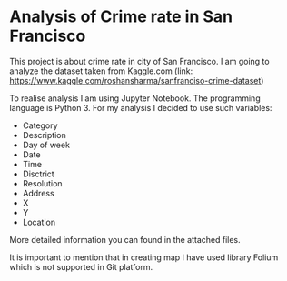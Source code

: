 # Analysis of Crime rate in San Francisco
This project is about crime rate in city of San Francisco. I am going to analyze the dataset taken from Kaggle.com 
(link: https://www.kaggle.com/roshansharma/sanfranciso-crime-dataset)

To realise analysis I am using Jupyter Notebook. The programming language is Python 3.
For my analysis I decided to use such variables:
+ Category
+ Description 
+ Day of week 
+ Date 
+ Time 
+ Disctrict 
+ Resolution 
+ Address 
+ X 
+ Y 
+ Location 

More detailed information you can found in the attached files.

It is important to mention that in creating map I have used library Folium which is not supported in Git platform.
